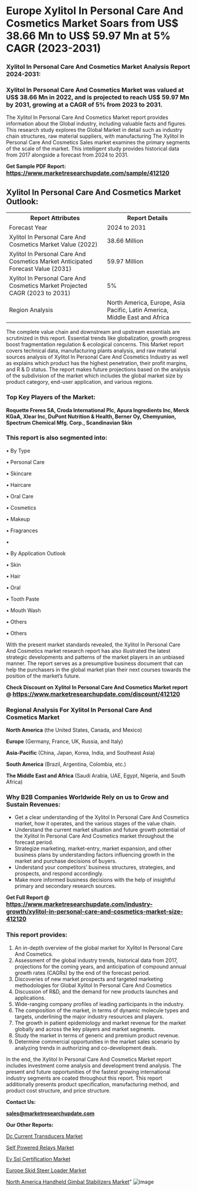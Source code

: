 # Europe Xylitol In Personal Care And Cosmetics Market Soars from US$ 38.66 Mn to US$ 59.97 Mn at 5% CAGR (2023-2031)

<strong><h3>Xylitol In Personal Care And Cosmetics Market Analysis Report 2024-2031:</h3></strong>

<strong><h3>Xylitol In Personal Care And Cosmetics Market was valued at US$ 38.66 Mn in 2022, and is projected to reach US$ 59.97 Mn by 2031, growing at a CAGR of 5% from 2023 to 2031.</h3></strong>

The Xylitol In Personal Care And Cosmetics Market report provides information about the Global industry, including valuable facts and figures. This research study explores the Global Market in detail such as industry chain structures, raw material suppliers, with manufacturing The Xylitol In Personal Care And Cosmetics Sales market examines the primary segments of the scale of the market. This intelligent study provides historical data from 2017 alongside a forecast from 2024 to 2031.

<strong>Get Sample PDF Report: <a href=https://www.marketresearchupdate.com/sample/412120><font size=3 color=#0000ff>https://www.marketresearchupdate.com/sample/412120</font></a></strong>

<html>
<body>

<h2>Xylitol In Personal Care And Cosmetics Market Outlook:</h2>

<table>
  <tr>
    <th>Report Attributes</th>
    <th>Report Details</th>
  </tr>
  <tr>
    <td>Forecast Year</td>
    <td>2024 to 2031</td>
  </tr>
  <tr>
    <td>Xylitol In Personal Care And Cosmetics Market Value (2022)</td>
    <td>38.66 Million</td>
  </tr>
  <tr>
    <td>Xylitol In Personal Care And Cosmetics Market Anticipated Forecast Value (2031)</td>
    <td>59.97 Million</td>
  </tr>
  <tr>
    <td>Xylitol In Personal Care And Cosmetics Market Projected CAGR (2023 to 2031)</td>
    <td>5%</td>
  </tr>
  <tr>
    <td>Region Analysis</td>
    <td>North America, Europe, Asia Pacific, Latin America, Middle East and Africa</td>
  </tr>
</table>

</body>
</html>

The complete value chain and downstream and upstream essentials are scrutinized in this report. Essential trends like globalization, growth progress boost fragmentation regulation &amp; ecological concerns. This Market report covers technical data, manufacturing plants analysis, and raw material sources analysis of Xylitol In Personal Care And Cosmetics Industry as well as explains which product has the highest penetration, their profit margins, and R & D status. The report makes future projections based on the analysis of the subdivision of the market which includes the global market size by product category, end-user application, and various regions.

<strong><h3>Top Key Players of the Market:</h3></strong>

<strong>Roquette Freres SA, Croda International Plc, Apura Ingredients Inc, Merck KGaA, Xlear Inc, DuPont Nutrition & Health, Berner Oy, Chemyunion, Spectrum Chemical Mfg. Corp., Scandinavian Skin</strong>

<strong><h3>This report is also segmented into:</h3></strong>

• By Type

• Personal Care

• Skincare

•  Haircare

•  Oral Care

• Cosmetics

•  Makeup

•  Fragrances

• 

• By Application Outlook

• Skin

• Hair

• Oral

• Tooth Paste

• Mouth Wash

• Others

• Others

With the present market standards revealed, the Xylitol In Personal Care And Cosmetics market research report has also illustrated the latest strategic developments and patterns of the market players in an unbiased manner. The report serves as a presumptive business document that can help the purchasers in the global market plan their next courses towards the position of the market’s future.

<strong>Check Discount on Xylitol In Personal Care And Cosmetics Market report @ <a href=https://www.marketresearchupdate.com/discount/412120><font size=3 color=#0000ff>https://www.marketresearchupdate.com/discount/412120</font></a></strong>

<strong><h3>Regional Analysis For Xylitol In Personal Care And Cosmetics Market</h3></strong>

<strong>North America</strong> (the United States, Canada, and Mexico)

<strong>Europe</strong> (Germany, France, UK, Russia, and Italy)

<strong>Asia-Pacific</strong> (China, Japan, Korea, India, and Southeast Asia)

<strong>South America</strong> (Brazil, Argentina, Colombia, etc.)

<strong>The Middle East and Africa</strong> (Saudi Arabia, UAE, Egypt, Nigeria, and South Africa)

<strong><h3>Why B2B Companies Worldwide Rely on us to Grow and Sustain Revenues:</h3></strong>
<ul>
  <li>Get a clear understanding of the Xylitol In Personal Care And Cosmetics market, how it operates, and the various stages of the value chain.</li>
  <li>Understand the current market situation and future growth potential of the Xylitol In Personal Care And Cosmetics market throughout the forecast period.</li>
  <li>Strategize marketing, market-entry, market expansion, and other business plans by understanding factors influencing growth in the market and purchase decisions of buyers.</li>
  <li>Understand your competitors’ business structures, strategies, and prospects, and respond accordingly.</li>
  <li>Make more informed business decisions with the help of insightful primary and secondary research sources.</li>
</ul>

<strong>Get Full Report @ <a href=https://www.marketresearchupdate.com/industry-growth/xylitol-in-personal-care-and-cosmetics-market-size-412120><font size=3 color=#0000ff>https://www.marketresearchupdate.com/industry-growth/xylitol-in-personal-care-and-cosmetics-market-size-412120</font></a></strong>

<strong><h3>This report provides:</h3></strong>
<ol>
  <li>An in-depth overview of the global market for Xylitol In Personal Care And Cosmetics.</li>
  <li>Assessment of the global industry trends, historical data from 2017, projections for the coming years, and anticipation of compound annual growth rates (CAGRs) by the end of the forecast period.</li>
  <li>Discoveries of new market prospects and targeted marketing methodologies for Global Xylitol In Personal Care And Cosmetics</li>
  <li>Discussion of R&amp;D, and the demand for new products launches and applications.</li>
  <li>Wide-ranging company profiles of leading participants in the industry.</li>
  <li>The composition of the market, in terms of dynamic molecule types and targets, underlining the major industry resources and players.</li>
  <li>The growth in patient epidemiology and market revenue for the market globally and across the key players and market segments.</li>
  <li>Study the market in terms of generic and premium product revenue.</li>
  <li>Determine commercial opportunities in the market sales scenario by analyzing trends in authorizing and co-development deals.</li>
</ol>

In the end, the Xylitol In Personal Care And Cosmetics Market report includes investment come analysis and development trend analysis. The present and future opportunities of the fastest growing international industry segments are coated throughout this report. This report additionally presents product specification, manufacturing method, and product cost structure, and price structure.

<strong>Contact Us:</strong>

<strong>sales@marketresearchupdate.com</strong>

<strong>Our Other Reports:</strong>

<a href=https://www.linkedin.com/pulse/dc-current-transducers-market-expected-witness>Dc Current Transducers Market</a>

<a href=https://www.linkedin.com/pulse/self-powered-relays-market-size-historical-growth-analysis>Self Powered Relays Market</a>

<a href=https://www.linkedin.com/pulse/ev-ssl-certification-market-sizing-up-anticipating-trends>Ev Ssl Certification Market</a>

<a href=https://www.linkedin.com/pulse/europe-skid-steer-loader-market-witness-huge>Europe Skid Steer Loader Market</a>

<a href=https://www.linkedin.com/pulse/north-america-handheld-gimbal-stabilizers-market-witness>North America Handheld Gimbal Stabilizers Market</a>"
![image](https://github.com/rutujamande/Market-Report-Analysis/assets/158454097/5e3d07f7-a25c-4f9b-80a0-530911d7826c)
